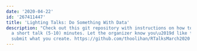 ```yaml
---
date: '2020-04-22'
id: '267411447'
title: 'Lighting Talks: Do Something With Data'
description: "Check out this git repository with instructions on how to put together
  a short talk (5-10) minutes. Let the organizer know you\u2019d like to speak and
  submit what you create. https://github.com/thoolihan/RTalksMarch2020 "
---
```

